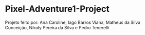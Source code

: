 # Pixel-Adventure1-Project
Projeto feito por: Ana Caroline, Iago Barros Viana, Matheus da Silva Conceição, Nikoly Pereira da Silva e Pedro Tenerelli
